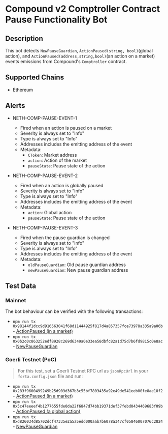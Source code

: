 # Compound v2 Comptroller Contract Pause Functionality Bot

## Description

This bot detects `NewPauseGuardian`, `ActionPaused(string, bool)`(global action), and `ActionPaused(address,string,bool)`(an action on a market) events emissions from Compound's `Comptroller` contract.

## Supported Chains

- Ethereum

## Alerts

- NETH-COMP-PAUSE-EVENT-1

  - Fired when an action is paused on a market
  - Severity is always set to "Info"
  - Type is always set to "Info"
  - Addresses includes the emitting address of the event
  - Metadata:
    - `CToken`: Market address
    - `action`: Action of the market
    - `pauseState`: Pause state of the action

- NETH-COMP-PAUSE-EVENT-2

  - Fired when an action is globally paused
  - Severity is always set to "Info"
  - Type is always set to "Info"
  - Addresses includes the emitting address of the event
  - Metadata:
    - `action`: Global action
    - `pauseState`: Pause state of the action

- NETH-COMP-PAUSE-EVENT-3
  - Fired when the pause guardian is changed
  - Severity is always set to "Info"
  - Type is always set to "Info"
  - Addresses includes the emitting address of the event
  - Metadata:
    - `oldPauseGuardian`: Old pause guardian address
    - `newPauseGuardian`: New pause guardian address

## Test Data

### Mainnet

The bot behaviour can be verified with the following transactions:

- `npm run tx 0x98144f1dcc9d916563041f68d11444925f817d4a857357fce73978a335a9a06b` - [ActionPaused (in a market)](https://etherscan.io/tx/0x98144f1dcc9d916563041f68d11444925f817d4a857357fce73978a335a9a06b)
- `npm run tx 0x0b2c0c863252edf8928c269d6349a0e33ea58dbfc82a1d75d7b6fd9815c0e8ac` - [NewPauseGuardian](https://etherscan.io/tx/0x0b2c0c863252edf8928c269d6349a0e33ea58dbfc82a1d75d7b6fd9815c0e8ac)

### Goerli Testnet (PoC)

> For this test, set a Goerli Testnet RPC url as `jsonRpcUrl` in your `forta.config.json` file and run:

- `npm run tx 0x283f9600499249b25d909d367b3c55bf7803435a92e49de541eeb00fe8ae18f2` - [ActionPaused (in a market)](https://goerli.etherscan.io/tx/0x283f9600499249b25d909d367b3c55bf7803435a92e49de541eeb00fe8ae18f2)
- `npm run tx 0x5c47eeeef4b1277655fde0da22f6847d74bb19371def37febd0434469683f09b` - [ActionPaused (a global action)](https://goerli.etherscan.io/tx/0x5c47eeeef4b1277655fde0da22f6847d74bb19371def37febd0434469683f09b)
- `npm run tx 0xd826034d85702dcf47335e2a5a5edd000aab7b6078a347cf05846007076c2824` - [NewPauseGuardian](https://goerli.etherscan.io/tx/0xd826034d85702dcf47335e2a5a5edd000aab7b6078a347cf05846007076c2824)
